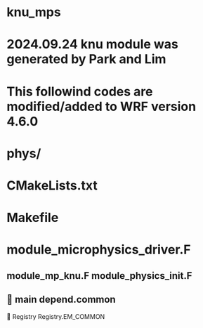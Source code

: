 # knu_mps
# 2024.09.24 knu module was generated by Park and Lim
# This followind codes are modified/added to WRF version 4.6.0

# phys/
# CMakeLists.txt
# Makefile
# module_microphysics_driver.F
module_mp_knu.F
module_physics_init.F
--------------------------------
	main
depend.common
--------------------------------
	Registry
Registry.EM_COMMON

